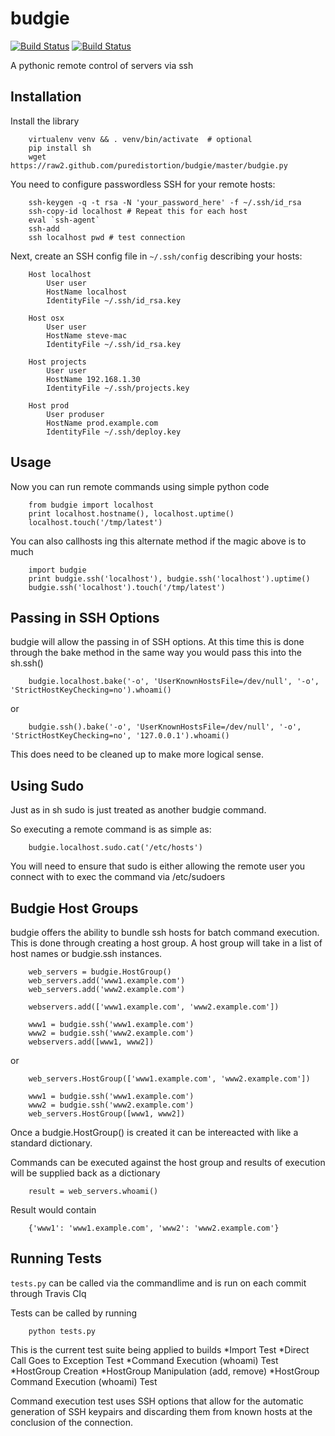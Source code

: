 budgie
======
    
[![Build Status](https://travis-ci.org/puredistortion/cadre.png?branch=master)](https://travis-ci.org/puredistortion/cadre)
[![Build Status](https://travis-ci.org/puredistortion/budgie.png?branch=master)](https://travis-ci.org/puredistortion/budgie)

A pythonic remote control of servers via ssh

Installation
------------

Install the library

        virtualenv venv && . venv/bin/activate  # optional
        pip install sh
        wget https://raw2.github.com/puredistortion/budgie/master/budgie.py


You need to configure passwordless SSH for your remote hosts:

        ssh-keygen -q -t rsa -N 'your_password_here' -f ~/.ssh/id_rsa
        ssh-copy-id localhost # Repeat this for each host
        eval `ssh-agent`
        ssh-add
        ssh localhost pwd # test connection

Next, create an SSH config file in `~/.ssh/config` describing your hosts:

        Host localhost
            User user
            HostName localhost
            IdentityFile ~/.ssh/id_rsa.key

        Host osx
            User user
            HostName steve-mac
            IdentityFile ~/.ssh/id_rsa.key

        Host projects
            User user
            HostName 192.168.1.30
            IdentityFile ~/.ssh/projects.key

        Host prod
            User produser
            HostName prod.example.com
            IdentityFile ~/.ssh/deploy.key

Usage
-----

Now you can run remote commands using simple python code

        from budgie import localhost
        print localhost.hostname(), localhost.uptime()
        localhost.touch('/tmp/latest')

You can also callhosts ing this alternate method if the magic above is to much

        import budgie
        print budgie.ssh('localhost'), budgie.ssh('localhost').uptime()
        budgie.ssh('localhost').touch('/tmp/latest')


Passing in SSH Options
----------------------
budgie will allow the passing in of SSH options. At this time this is done through the bake method in the same way you would pass this into the sh.ssh()

        budgie.localhost.bake('-o', 'UserKnownHostsFile=/dev/null', '-o',  'StrictHostKeyChecking=no').whoami()

or 

        budgie.ssh().bake('-o', 'UserKnownHostsFile=/dev/null', '-o',  'StrictHostKeyChecking=no', '127.0.0.1').whoami()

This does need to be cleaned up to make more logical sense.  

Using Sudo
----------
Just as in sh sudo is just treated as another budgie command. 

So executing a remote command is as simple as:

        budgie.localhost.sudo.cat('/etc/hosts')

You will need to ensure that sudo is either allowing the remote user you connect with to exec the command via /etc/sudoers

Budgie Host Groups
-----------------
budgie offers the ability to bundle ssh hosts for batch command execution. This is done through creating a host group. A host group will take in a list of host names or budgie.ssh instances.

        web_servers = budgie.HostGroup()
        web_servers.add('www1.example.com')
        web_servers.add('www2.example.com')

        webservers.add(['www1.example.com', 'www2.example.com'])

        www1 = budgie.ssh('www1.example.com')
        www2 = budgie.ssh('www2.example.com')
        webservers.add([www1, www2])

or

        web_servers.HostGroup(['www1.example.com', 'www2.example.com'])

        www1 = budgie.ssh('www1.example.com')
        www2 = budgie.ssh('www2.example.com')
        web_servers.HostGroup([www1, www2])

Once a budgie.HostGroup() is created it can be intereacted with like a standard dictionary.

Commands can be executed against the host group and results of execution will be supplied back as a dictionary

        result = web_servers.whoami()

Result would contain

        {'www1': 'www1.example.com', 'www2': 'www2.example.com'}



Running Tests
-------------

`tests.py` can be called via the commandlime and is run on each commit through Travis CIq

Tests can be called by running

        python tests.py

This is the current test suite being applied to builds
    *Import Test
    *Direct Call Goes to Exception Test
    *Command Execution (whoami) Test
    *HostGroup Creation
    *HostGroup Manipulation (add, remove)
    *HostGroup Command Execution (whoami) Test

Command execution test uses SSH options that allow for the automatic generation of SSH keypairs and discarding them from known hosts at the conclusion of the connection.



